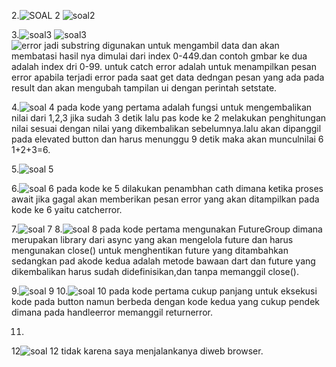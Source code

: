 2.![SOAL 2](image.png)
![soal2](image-1.png)

3.![soal3](image-2.png)
![soal3](image-3.png)\
![error](image-5.png)
jadi substring digunakan untuk mengambil data dan akan membatasi hasil nya dimulai dari index 0-449.dan contoh gmbar ke dua adalah index dri 0-99.
untuk catch error adalah untuk menampilkan pesan error apabila terjadi error pada saat get data dedngan pesan  yang ada pada result dan akan mengubah tampilan ui dengan  perintah setstate.

4.![soal 4](image-4.png)
pada kode yang pertama adalah fungsi untuk mengembalikan nilai dari 1,2,3 jika sudah 3 detik
lalu pas kode ke 2 melakukan penghitungan nilai sesuai dengan nilai yang dikembalikan sebelumnya.lalu akan dipanggil pada elevated button dan harus menunggu 9 detik maka akan munculnilai 6 1+2+3=6.

5.![soal 5](image-6.png)

6.![soal 6](image-7.png)
pada kode ke 5 dilakukan penambhan cath dimana ketika proses await jika gagal akan memberikan pesan error yang akan ditampilkan pada kode ke 6 yaitu catcherror.

7.![soal 7](image-8.png)
8.![soal 8](image-9.png)
pada kode pertama mengunakan FutureGroup dimana merupakan library dari async yang akan mengelola future dan harus mengunakan close() untuk menghentikan future yang ditambahkan
sedangkan pad akode kedua adalah metode bawaan dart dan future yang dikembalikan harus sudah didefinisikan,dan tanpa memanggil close().

9.![soal 9](image-10.png)
10.![soal 10](image-11.png)
pada kode pertama cukup panjang untuk eksekusi kode pada button namun berbeda dengan kode kedua yang cukup pendek dimana pada handleerror memanggil returnerror.

11.
12![soal 12](image-12.png)
tidak karena saya menjalankanya diweb browser.